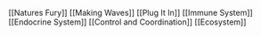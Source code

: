 [[Natures Fury]]
[[Making Waves]]
[[Plug It In]]
[[Immune System]]
[[Endocrine System]]
[[Control and Coordination]]
[[Ecosystem]]